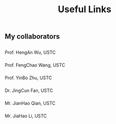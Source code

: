 ﻿---
layout: archive
title: "Useful Links"
permalink: /useful-links/
author_profile: true
---

<style type='text/css'>
    table td:nth-child(1) { white-space: nowrap }
    table, table tr th { border:0px solid white; padding:0 }
    table tr td { border:0px solid white; padding-bottom:0.05em }
</style>

<style>
    #en a.style1:link,#en a.style1:visited{font-family:Comic;color:#000000;text-decoration:none}
    a.style1:link,a:visited{text-decoration:none;}
    a.style1:hover{text-decoration:underline;}
</style>

My collaborators
------

<a class=style1 style="line-height:40px" href="http://staff.ustc.edu.cn/~wuha" target="_blank">Prof. HengAn Wu, USTC</a><br/>
<a class=style1 style="line-height:40px" href="http://staff.ustc.edu.cn/~wangfc" target="_blank">Prof. FengChao Wang, USTC</a><br/>
<a class=style1 style="line-height:40px" href="http://staff.ustc.edu.cn/~zhuyinbo" target="_blank">Prof. YinBo Zhu, USTC</a><br/>
<a class=style1 style="line-height:40px" href="http://staff.ustc.edu.cn/~fanjc" target="_blank">Dr. JingCun Fan, USTC</a><br/>
<a class=style1 style="line-height:40px" href="http://home.ustc.edu.cn/~qianjh98" target="_blank">Mr. JianHao Qian, USTC</a><br/>
<a class=style1 style="line-height:40px" href="http://jiahao.ccv.ink/" target="_blank">Mr. JiaHao Li, USTC</a><br/>
